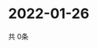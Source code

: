 # 2022-01-26
  共 0条

  <!-- BEGIN -->
  <!-- 最后更新时间Wed Jan 26 2022 03:03:35 GMT+0000 (Coordinated Universal Time) -->
  
  <!-- END -->
  
  